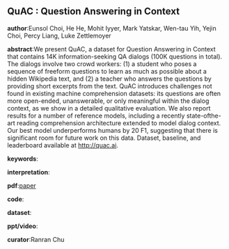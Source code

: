 ## QuAC : Question Answering in Context

**author**:Eunsol Choi, He He, Mohit Iyyer, Mark Yatskar, Wen-tau Yih, Yejin Choi, Percy Liang, Luke Zettlemoyer

**abstract**:We present QuAC, a dataset for Question
Answering in Context that contains 14K information-seeking QA dialogs (100K questions in total). The dialogs involve two crowd workers: (1) a student who poses a sequence of freeform questions to learn as much as possible about a hidden Wikipedia text, and (2) a teacher who answers the questions by providing short excerpts from the text. QuAC introduces challenges not found in existing machine comprehension datasets: its questions are often more open-ended, unanswerable, or
only meaningful within the dialog context, as we show in a detailed qualitative evaluation. We also report results for a number of reference models, including a recently state-ofthe-art reading comprehension architecture extended to model dialog context. Our best
model underperforms humans by 20 F1, suggesting that there is significant room for future work on this data. Dataset, baseline, and leaderboard available at http://quac.ai.

**keywords**:

**interpretation**:

**pdf**:[paper](https://www.aclweb.org/anthology/D18-1241.pdf)

**code**:

**dataset**:

**ppt/video**:

**curator**:Ranran Chu